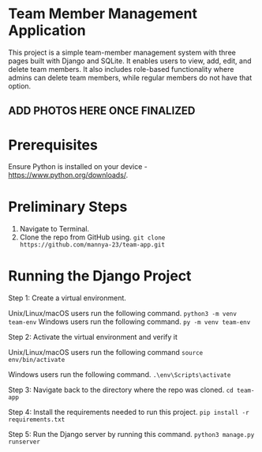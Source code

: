 # Team Member Management Application

This project is a simple team-member management system with three pages built with Django and SQLite. It enables users to view, add, edit, and delete team members. It also includes role-based functionality where admins can delete team members, while regular members do not have that option.

## ADD PHOTOS HERE ONCE FINALIZED

# Prerequisites
Ensure Python is installed on your device - https://www.python.org/downloads/.

# Preliminary Steps
1. Navigate to Terminal.
2. Clone the repo from GitHub using.
```git clone https://github.com/mannya-23/team-app.git```

# Running the Django Project
Step 1: Create a virtual environment.

Unix/Linux/macOS users run the following command.
```python3 -m venv team-env```
Windows users run the following command.
```py -m venv team-env```

Step 2: Activate the virtual environment and verify it

Unix/Linux/macOS users run the following command
```source env/bin/activate```

Windows users run the following command.
```.\env\Scripts\activate```

Step 3: Navigate back to the directory where the repo was cloned.
```cd team-app```

Step 4: Install the requirements needed to run this project.
```pip install -r requirements.txt```

Step 5: Run the Django server by running this command.
```python3 manage.py runserver```



